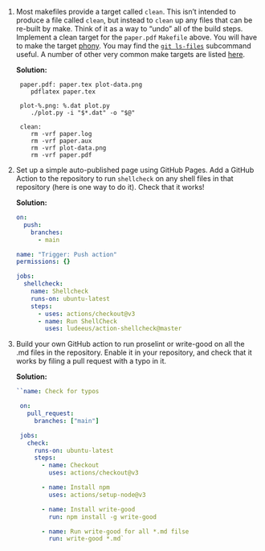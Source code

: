 1. Most makefiles provide a target called `clean`. This isn’t intended to produce
   a file called `clean`, but instead to `clean` up any files that can be re-built
   by make. Think of it as a way to “undo” all of the build steps. Implement a
   clean target for the `paper.pdf` `Makefile` above. You will have to make the
   target [phony](https://www.gnu.org/software/make/manual/html_node/Phony-Targets.html).
   You may find the [`git ls-files`](https://git-scm.com/docs/git-ls-files) subcommand
   useful. A number of other very common make targets are listed
   [here](https://www.gnu.org/software/make/manual/html_node/Standard-Targets.html#Standard-Targets).

   **Solution:**

   ```make
    paper.pdf: paper.tex plot-data.png
       pdflatex paper.tex

    plot-%.png: %.dat plot.py
       ./plot.py -i "$*.dat" -o "$@"

    clean:
       rm -vrf paper.log
       rm -vrf paper.aux
       rm -vrf plot-data.png
       rm -vrf paper.pdf
   ```

2. Set up a simple auto-published page using GitHub Pages. Add a GitHub Action
   to the repository to run `shellcheck` on any shell files in that repository
   (here is one way to do it). Check that it works!

   **Solution:**

   ```yaml
   on:
     push:
       branches:
         - main

   name: "Trigger: Push action"
   permissions: {}

   jobs:
     shellcheck:
       name: Shellcheck
       runs-on: ubuntu-latest
       steps:
         - uses: actions/checkout@v3
         - name: Run ShellCheck
           uses: ludeeus/action-shellcheck@master
   ```

3. Build your own GitHub action to run proselint or write-good on all the .md
   files in the repository. Enable it in your repository, and check that it
   works by filing a pull request with a typo in it.

   **Solution:**

   ```yaml
   ``name: Check for typos

    on:
      pull_request:
        branches: ["main"]

    jobs:
      check:
        runs-on: ubuntu-latest
        steps:
          - name: Checkout
            uses: actions/checkout@v3

          - name: Install npm
            uses: actions/setup-node@v3

          - name: Install write-good
            run: npm install -g write-good

          - name: Run write-good for all *.md filse
            run: write-good *.md`
   ```
